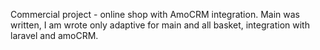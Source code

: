 <p>
Commercial project - online shop with AmoCRM integration. Main was written, I am wrote only adaptive for main and all basket, integration with laravel and amoCRM.
</p>
